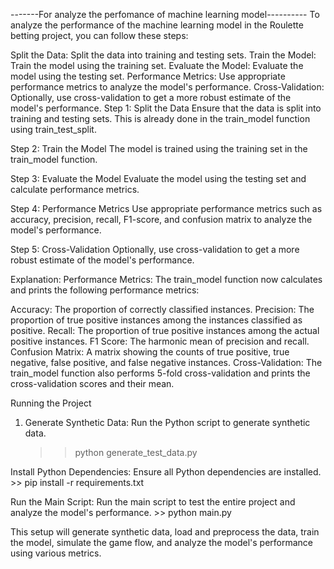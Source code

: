 -------For analyze the perfomance of machine learning model----------
To analyze the performance of the machine learning model in the Roulette betting project, you can follow these steps:

Split the Data: Split the data into training and testing sets.
Train the Model: Train the model using the training set.
Evaluate the Model: Evaluate the model using the testing set.
Performance Metrics: Use appropriate performance metrics to analyze the model's performance.
Cross-Validation: Optionally, use cross-validation to get a more robust estimate of the model's performance.
Step 1: Split the Data
Ensure that the data is split into training and testing sets. This is already done in the train_model function using train_test_split.

Step 2: Train the Model
The model is trained using the training set in the train_model function.

Step 3: Evaluate the Model
Evaluate the model using the testing set and calculate performance metrics.

Step 4: Performance Metrics
Use appropriate performance metrics such as accuracy, precision, recall, F1-score, and confusion matrix to analyze the model's performance.

Step 5: Cross-Validation
Optionally, use cross-validation to get a more robust estimate of the model's performance.

Explanation:
Performance Metrics: The train_model function now calculates and prints the following performance metrics:

Accuracy: The proportion of correctly classified instances.
Precision: The proportion of true positive instances among the instances classified as positive.
Recall: The proportion of true positive instances among the actual positive instances.
F1 Score: The harmonic mean of precision and recall.
Confusion Matrix: A matrix showing the counts of true positive, true negative, false positive, and false negative instances.
Cross-Validation: The train_model function also performs 5-fold cross-validation and prints the cross-validation scores and their mean.

Running the Project
1. Generate Synthetic Data: Run the Python script to generate synthetic data.
    >> python generate_test_data.py

Install Python Dependencies: Ensure all Python dependencies are installed.
    >> pip install -r requirements.txt

Run the Main Script: Run the main script to test the entire project and analyze the model's performance.
    >> python main.py

This setup will generate synthetic data, load and preprocess the data, train the model, simulate the game flow, and analyze the model's performance using various metrics.